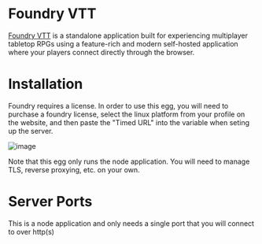 # Foundry VTT
[Foundry VTT](https://foundryvtt.com/) is a standalone application built for experiencing multiplayer tabletop RPGs using a feature-rich and modern self-hosted application where your players connect directly through the browser.

# Installation
Foundry requires a license. In order to use this egg, you will need to purchase a foundry license, select the linux platform from your profile on the website, and then paste the "Timed URL" into the variable when seting up the server.

![image](https://user-images.githubusercontent.com/1012176/141174950-840fbf28-37d9-4244-8402-a72821458f41.png)

Note that this egg only runs the node application. You will need to manage TLS, reverse proxying, etc. on your own.

# Server Ports
This is a node application and only needs a single port that you will connect to over http(s)
